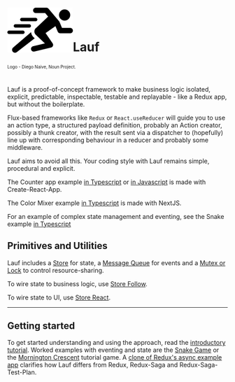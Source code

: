 <img src="https://github.com/cefn/lauf/raw/main/vector/logo.png" alt="Logo - Image of Runner" align="left"><br></br>

# Lauf

<sub><sup>Logo - Diego Naive, Noun Project.</sup></sub>
<br></br>

Lauf is a proof-of-concept framework to make business logic isolated, explicit, predictable, inspectable, testable and replayable - like a Redux app, but without the boilerplate.

Flux-based frameworks like `Redux` or `React.useReducer` will guide you to use an action type, a structured payload definition, probably an Action creator, possibly a thunk creator, with the result sent via a dispatcher to (hopefully) line up with corresponding behaviour in a reducer and probably some middleware.

Lauf aims to avoid all this. Your coding style with Lauf remains simple, procedural and explicit.

The Counter app example [in Typescript](./apps/counter) or [in Javascript](./apps/counter-js) is made with Create-React-App.

The Color Mixer example [in Typescript](./apps/nextjs-mixer) is made with NextJS.

For an example of complex state management and eventing, see the Snake example [in Typescript](./apps/nextjs-snake)

## Primitives and Utilities

Lauf includes a [Store](./modules/store) for state, a [Message Queue](./modules/queue) for events and a [Mutex or Lock](./modules/lock) to control resource-sharing.

To wire state to business logic, use [Store Follow](./modules/store-follow).

To wire state to UI, use [Store React](./modules/store-react).

<hr>

## Getting started

To get started understanding and using the approach, read the [introductory tutorial](./docs/tutorial/index.md). Worked examples with eventing and state are the [Snake Game](./apps/nextjs-snake/src/game.ts) or the [Mornington Crescent](./apps/nextjs-mornington/src/tutorial/event/plan.ts) tutorial game. A [clone of Redux's async example app](https://github.com/cefn/lauf/tree/main/apps/noredux-async) clarifies how Lauf differs from Redux, Redux-Saga and Redux-Saga-Test-Plan.
